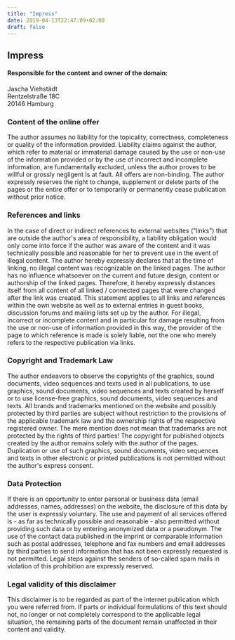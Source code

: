 ```yaml
---
title: "Impress"
date: 2019-04-13T22:47:09+02:00
draft: false
---
```




## Impress
#### Responsible for the content and owner of the domain:
Jascha Viehstädt<br/>
Rentzelstraße 18C<br/>
20146 Hamburg

### Content of the online offer

The author assumes no liability for the topicality, correctness, completeness or quality of the information provided. Liability claims against the author, which refer to material or immaterial damage caused by the use or non-use of the information provided or by the use of incorrect and incomplete information, are fundamentally excluded, unless the author proves to be willful or grossly negligent Is at fault. All offers are non-binding. The author expressly reserves the right to change, supplement or delete parts of the pages or the entire offer or to temporarily or permanently cease publication without prior notice.

### References and links

In the case of direct or indirect references to external websites ("links") that are outside the author's area of ​​responsibility, a liability obligation would only come into force if the author was aware of the content and it was technically possible and reasonable for her to prevent use in the event of illegal content. The author hereby expressly declares that at the time of linking, no illegal content was recognizable on the linked pages. The author has no influence whatsoever on the current and future design, content or authorship of the linked pages. Therefore, it hereby expressly distances itself from all content of all linked / connected pages that were changed after the link was created. This statement applies to all links and references within the own website as well as to external entries in guest books, discussion forums and mailing lists set up by the author. For illegal, incorrect or incomplete content and in particular for damage resulting from the use or non-use of information provided in this way, the provider of the page to which reference is made is solely liable, not the one who merely refers to the respective publication via links.

### Copyright and Trademark Law

The author endeavors to observe the copyrights of the graphics, sound documents, video sequences and texts used in all publications, to use graphics, sound documents, video sequences and texts created by herself or to use license-free graphics, sound documents, video sequences and texts. All brands and trademarks mentioned on the website and possibly protected by third parties are subject without restriction to the provisions of the applicable trademark law and the ownership rights of the respective registered owner. The mere mention does not mean that trademarks are not protected by the rights of third parties! The copyright for published objects created by the author remains solely with the author of the pages. Duplication or use of such graphics, sound documents, video sequences and texts in other electronic or printed publications is not permitted without the author's express consent.

### Data Protection

If there is an opportunity to enter personal or business data (email addresses, names, addresses) on the website, the disclosure of this data by the user is expressly voluntary. The use and payment of all services offered is - as far as technically possible and reasonable - also permitted without providing such data or by entering anonymized data or a pseudonym. The use of the contact data published in the imprint or comparable information such as postal addresses, telephone and fax numbers and email addresses by third parties to send information that has not been expressly requested is not permitted. Legal steps against the senders of so-called spam mails in violation of this prohibition are expressly reserved.

### Legal validity of this disclaimer

This disclaimer is to be regarded as part of the internet publication which you were referred from. If parts or individual formulations of this text should not, no longer or not completely correspond to the applicable legal situation, the remaining parts of the document remain unaffected in their content and validity.